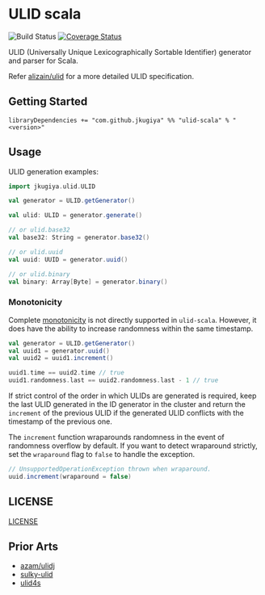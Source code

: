 # ULID scala
![Build Status](https://github.com/jkugiya/ulid-scala/workflows/CI/badge.svg)
[![Coverage Status](https://coveralls.io/repos/github/jkugiya/ulid-scala/badge.svg?branch=master)](https://coveralls.io/github/jkugiya/ulid-scala?branch=master)  

ULID (Universally Unique Lexicographically Sortable Identifier) generator and parser for Scala.

Refer [alizain/ulid](https://github.com/alizain/ulid) for a more detailed ULID specification.

## Getting Started

```
libraryDependencies += "com.github.jkugiya" %% "ulid-scala" % "<version>"
```

## Usage

ULID generation examples:

```scala
import jkugiya.ulid.ULID

val generator = ULID.getGenerator()

val ulid: ULID = generator.generate()

// or ulid.base32
val base32: String = generator.base32()

// or ulid.uuid
val uuid: UUID = generator.uuid()

// or ulid.binary
val binary: Array[Byte] = generator.binary()

```

### Monotonicity
Complete [monotonicity](https://github.com/ulid/spec#monotonicity) is not directly supported in `ulid-scala`.
However, it does have the ability to increase randomness within the same timestamp.

```scala
val generator = ULID.getGenerator()
val uuid1 = generator.uuid()
val uuid2 = uuid1.increment()

uuid1.time == uuid2.time // true
uuid1.randomness.last == uuid2.randomness.last - 1 // true
```

If strict control of the order in which ULIDs are generated is required,
keep the last ULID generated in the ID generator in the cluster and 
return the `increment` of the previous ULID if the generated ULID
conflicts with the timestamp of the previous one.

The `increment` function wraparounds randomness in the event of randomness overflow by default.
If you want to detect wraparound strictly, set the `wraparound` flag to `false` to handle the exception.

```scala
// UnsupportedOperationException thrown when wraparound.
uuid.increment(wraparound = false)
```

## LICENSE
[LICENSE](https://github.com/jkugiya/ulid-scala/blob/master/LICENSE)

## Prior Arts
- [azam/ulidj](https://github.com/azam/ulidj)
- [sulky-ulid](https://github.com/huxi/sulky/tree/master/sulky-ulid)
- [ulid4s](https://github.com/petitviolet/ulid4s)

